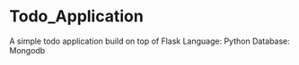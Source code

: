 # Todo_Application
A  simple todo application build on top of Flask 
Language: Python
Database: Mongodb
